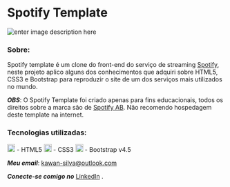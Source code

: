 # Spotify Template
![enter image description here](https://i.imgur.com/0FWlv0D.png)

### Sobre:
Spotify template é um clone do front-end do serviço de streaming [Spotify](https://www.spotify.com/br/), neste projeto aplico alguns dos conhecimentos que adquiri sobre HTML5, CSS3 e Bootstrap para reproduzir o site de um dos serviços mais utilizados no mundo.

__*OBS*__: O Spotify Template foi criado apenas para fins educacionais, todos os direitos sobre a marca são de [Spotify AB](https://www.spotify.com/br/). Não recomendo hospedagem deste template na internet.

### Tecnologias utilizadas:
<img src="https://image.flaticon.com/icons/png/512/1216/1216733.png" width="18"> - HTML5
<img src="https://3.bp.blogspot.com/-oRSUw_TmO9o/XIb61m88fcI/AAAAAAAAIq0/vnxl2zzsXEQsnHI2fH4GjKu_ZT0urRo4wCK4BGAYYCw/s1600/icon%2Bcss%2B3.png" width="18"> - CSS3
<img src="https://cdn.iconscout.com/icon/free/png-512/bootstrap-226077.png" width="18"> - Bootstrap v4.5
<br/>

_**Meu email**_:  [kawan-silva@outlook.com](mailto:kawan-silva@outlook.com)

_**Conecte-se comigo no**_  [LinkedIn](https://www.linkedin.com/in/kawansilva/)  .
